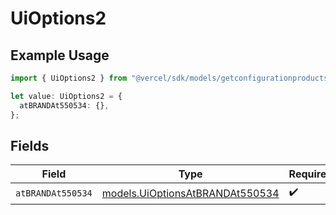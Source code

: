 # UiOptions2

## Example Usage

```typescript
import { UiOptions2 } from "@vercel/sdk/models/getconfigurationproductsop.js";

let value: UiOptions2 = {
  atBRANDAt550534: {},
};
```

## Fields

| Field                                                                    | Type                                                                     | Required                                                                 | Description                                                              |
| ------------------------------------------------------------------------ | ------------------------------------------------------------------------ | ------------------------------------------------------------------------ | ------------------------------------------------------------------------ |
| `atBRANDAt550534`                                                        | [models.UiOptionsAtBRANDAt550534](../models/uioptionsatbrandat550534.md) | :heavy_check_mark:                                                       | N/A                                                                      |
